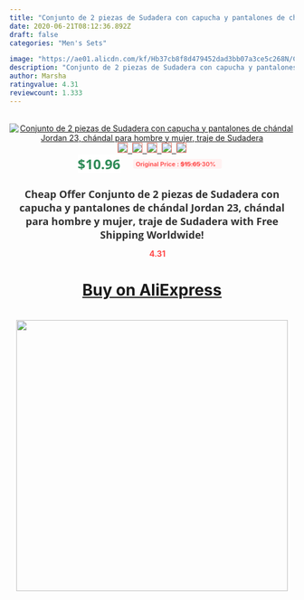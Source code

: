 ```yaml
---
title: "Conjunto de 2 piezas de Sudadera con capucha y pantalones de chándal Jordan 23, chándal para hombre y mujer, traje de Sudadera"
date: 2020-06-21T08:12:36.892Z
draft: false
categories: "Men's Sets"

image: "https://ae01.alicdn.com/kf/Hb37cb8f8d479452dad3bb07a3ce5c268N/Conjunto-de-2-piezas-de-Sudadera-con-capucha-y-pantalones-de-chándal-Jordan-23-chándal-para.jpg"
description: "Conjunto de 2 piezas de Sudadera con capucha y pantalones de chándal Jordan 23, chándal para hombre y mujer, traje de Sudadera"
author: Marsha
ratingvalue: 4.31
reviewcount: 1.333
---
```

<br>
<div style="text-align: center;">
<a href="https://s.click.aliexpress.com/e/_AZFBz7" target="_blank" rel="nofollow noopener noreferrer"><img alt="Conjunto de 2 piezas de Sudadera con capucha y pantalones de chándal Jordan 23, chándal para hombre y mujer, traje de Sudadera" class="magnifier-image" src="https://ae01.alicdn.com/kf/Hb37cb8f8d479452dad3bb07a3ce5c268N/Conjunto-de-2-piezas-de-Sudadera-con-capucha-y-pantalones-de-chándal-Jordan-23-chándal-para.jpg_640x640.jpg">
<br>
<img style="border:1px solid salmon" src="https://ae01.alicdn.com/kf/Hb37cb8f8d479452dad3bb07a3ce5c268N/Conjunto-de-2-piezas-de-Sudadera-con-capucha-y-pantalones-de-chándal-Jordan-23-chándal-para.jpg_120x120.jpg">&nbsp;&nbsp;<img style="border:1px solid salmon" src="https://ae01.alicdn.com/kf/H58990ac01e7943b4920382ee2063fc7fS/Conjunto-de-2-piezas-de-Sudadera-con-capucha-y-pantalones-de-chándal-Jordan-23-chándal-para.jpg_120x120.jpg">&nbsp;&nbsp;<img style="border:1px solid salmon" src="https://ae01.alicdn.com/kf/Hdfff4129fe2b466b85b851323be44e66l/Conjunto-de-2-piezas-de-Sudadera-con-capucha-y-pantalones-de-chándal-Jordan-23-chándal-para.jpg_120x120.jpg">&nbsp;&nbsp;<img style="border:1px solid salmon" src="https://ae01.alicdn.com/kf/H88805986362c49aaabf6e36f8f2d5ac2x/Conjunto-de-2-piezas-de-Sudadera-con-capucha-y-pantalones-de-chándal-Jordan-23-chándal-para.jpg_120x120.jpg">&nbsp;&nbsp;<img style="border:1px solid salmon" src="https://ae01.alicdn.com/kf/Hf7bd1d14684b4734a704836e0cab826d8/Conjunto-de-2-piezas-de-Sudadera-con-capucha-y-pantalones-de-chándal-Jordan-23-chándal-para.jpg_120x120.jpg"></a></div><br0>
<div style="text-align: center;"><span style="background-color: white; border: 0px; box-sizing: border-box; color: seagreen; display: inline-block; font-family: &quot;open sans&quot; , &quot;arial&quot; , &quot;helvetica&quot; , sans-serif , &quot;heiti&quot;; font-size: 24px; font-stretch: inherit; font-weight: 700; line-height: inherit; margin: 0px 10px 0px 0px; padding: 0px; vertical-align: middle;">$10.96 </span>
<span style="background: rgb(255 , 241 , 241); border-radius: 3px; border: 0px; box-sizing: border-box; color: #ff4747; display: inline-block; font-family: inherit; font-size: 12px; font-stretch: inherit; font-style: inherit; font-variant: inherit; font-weight: 600; line-height: inherit; margin: 0px; padding: 2px 5px; transform: scale(0.9); vertical-align: middle;">Original Price : <b style="text-decoration: line-through;">$15.65 </b> 30%&nbsp;&nbsp;</span></div>
<h1 style="color: #333333; display: inline-block; font-family: &quot;open sans&quot; , &quot;arial&quot; , &quot;helvetica&quot; , sans-serif , &quot;heiti&quot;; font-size: 18px; font-stretch: inherit; font-weight: 700; text-align: center;">Cheap Offer Conjunto de 2 piezas de Sudadera con capucha y pantalones de chándal Jordan 23, chándal para hombre y mujer, traje de Sudadera with Free Shipping Worldwide!</h1>
<div style="color: #ff4747; text-align: center;">
<img src="https://4.bp.blogspot.com/-M0ZcTcb-5uY/XleCXlxnR4I/AAAAAAAAAEc/OrjgMkXV1oMQFaCRZj5HQwOCBcu3w1FegCPcBGAYYCw/s1600/star.png" style="height: 15px;">&nbsp;<b>4.31</b></div>
<div class="button_cont" align="center"><a class="buynow_a" href="https://s.click.aliexpress.com/e/_AZFBz7" target="_blank" rel="nofollow noopener noreferrer"><H1>Buy on AliExpress</H1></a></div><br>
<div class="separator" style="clear: both; text-align: center;">
<img src="https://lh3.googleusercontent.com/-pTy5HemUv9M/XlePHvY0dAI/AAAAAAAAAE4/0nX5iRUoIWY8eMW9Dpxeirr157OZliDIgCLcBGAsYHQ/s1600/badge.gif" width="480">
</div>
